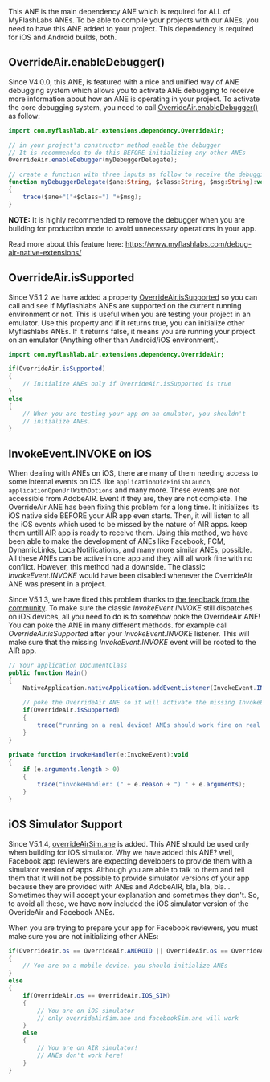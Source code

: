 This ANE is the main dependency ANE which is required for ALL of MyFlashLabs ANEs. To be able to compile your projects with our ANEs, you need to have this ANE added to your project. This dependency is required for iOS and Android builds, both.

## OverrideAir.enableDebugger() ##
Since V4.0.0, this ANE, is featured with a nice and unified way of ANE debugging system which allows you to activate ANE debugging to receive more information about how an ANE is operating in your project. To activate the core debugging system, you need to call [OverrideAir.enableDebugger()](https://myflashlab.github.io/asdoc/com/myflashlab/air/extensions/dependency/OverrideAir.html#enableDebugger()) as follow:

```actionscript
import com.myflashlab.air.extensions.dependency.OverrideAir;

// in your project's constructor method enable the debugger
// It is recommended to do this BEFORE initializing any other ANEs
OverrideAir.enableDebugger(myDebuggerDelegate);

// create a function with three inputs as follow to receive the debugging information
function myDebuggerDelegate($ane:String, $class:String, $msg:String):void
{
	trace($ane+"("+$class+") "+$msg);
}
```

**NOTE:** It is highly recommended to remove the debugger when you are building for production mode to avoid unnecessary operations in your app.

Read more about this feature here: https://www.myflashlabs.com/debug-air-native-extensions/

## OverrideAir.isSupported ##
Since V5.1.2 we have added a property [OverrideAir.isSupported](https://myflashlab.github.io/asdoc/com/myflashlab/air/extensions/dependency/OverrideAir.html#isSupported) so you can call and see if Myflashlabs ANEs are supported on the current running environment or not. This is useful when you are testing your project in an emulator. Use this property and if it returns true, you can initialize other Myflashlabs ANEs. If it returns false, it means you are running your project on an emulator (Anything other than Android/iOS environment).

```actionscript
import com.myflashlab.air.extensions.dependency.OverrideAir;

if(OverrideAir.isSupported)
{
	// Initialize ANEs only if OverrideAir.isSupported is true
}
else
{
	// When you are testing your app on an emulator, you shouldn't
	// initialize ANEs.
}
```

## InvokeEvent.INVOKE on iOS ##
When dealing with ANEs on iOS, there are many of them needing access to some internal events on iOS like ```applicationDidFinishLaunch```, ```applicationOpenUrlWithOptions``` and many more. These events are not accessible from AdobeAIR. Event if they are, they are not complete. The OverrideAir ANE has been fixing this problem for a long time. It initializes its iOS native side BEFORE your AIR app even starts. Then, it will listen to all the iOS events which used to be missed by the nature of AIR apps. keep them untill AIR app is ready to receive them. Using this method, we have been able to make the development of ANEs like Facebook, FCM, DynamicLinks, LocalNotifications, and many more similar ANEs, possible. All these ANEs can be active in one app and they will all work fine with no conflict. However, this method had a downside. The classic *InvokeEvent.INVOKE* would have been disabled whenever the OverrideAir ANE was present in a project.

Since V5.1.3, we have fixed this problem thanks to [the feedback from the community](https://github.com/myflashlab/common-dependencies-ANE/issues/19). To make sure the classic *InvokeEvent.INVOKE* still dispatches on iOS devices, all you need to do is to somehow poke the OverrideAir ANE! You can poke the ANE in many different methods. for example call *OverrideAir.isSupported* after your *InvokeEvent.INVOKE* listener. This will make sure that the missing *InvokeEvent.INVOKE* event will be rooted to the AIR app.

```actionscript
// Your application DocumentClass
public function Main()
{
	NativeApplication.nativeApplication.addEventListener(InvokeEvent.INVOKE, invokeHandler);
	
	// poke the OverrideAir ANE so it will activate the missing InvokeEvent in iOS
	if(OverrideAir.isSupported)
	{
		trace("running on a real device! ANEs should work fine on real devices");
	}
}

private function invokeHandler(e:InvokeEvent):void
{
	if (e.arguments.length > 0)
	{
		trace("invokeHandler: (" + e.reason + ") " + e.arguments);
	}
}
```

## iOS Simulator Support ##
Since V5.1.4, [overrideAirSim.ane](https://github.com/myflashlab/common-dependencies-ANE/blob/master/overridAir/overrideAirSim.ane) is added. This ANE should be used only when building for iOS simulator. Why we have added this ANE? well, Facebook app reviewers are expecting developers to provide them with a simulator version of apps. Although you are able to talk to them and tell them that it will not be possible to provide simulator versions of your app because they are provided with ANEs and AdobeAIR, bla, bla, bla... Sometimes they will accept your explanation and sometimes they don't. So, to avoid all these, we have now included the iOS simulator version of the OverideAir and Facebook ANEs.

When you are trying to prepare your app for Facebook reviewers, you must make sure you are not initializing other ANEs:

```actionscript
if(OverrideAir.os == OverrideAir.ANDROID || OverrideAir.os == OverrideAir.IOS)
{
	// You are on a mobile device. you should initialize ANEs
}
else
{
	if(OverrideAir.os == OverrideAir.IOS_SIM)
	{
		// You are on iOS simulator
		// only overrideAirSim.ane and facebookSim.ane will work
	}
	else
	{
		// You are on AIR simulator!
		// ANEs don't work here!
	}
}
```